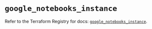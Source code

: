 # `google_notebooks_instance`

Refer to the Terraform Registry for docs: [`google_notebooks_instance`](https://registry.terraform.io/providers/hashicorp/google-beta/5.28.0/docs/resources/google_notebooks_instance).
